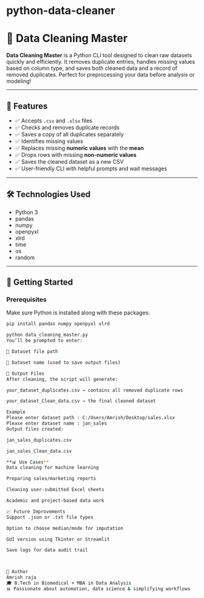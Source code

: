 # python-data-cleaner

# 🧹 Data Cleaning Master

**Data Cleaning Master** is a Python CLI tool designed to clean raw datasets quickly and efficiently. It removes duplicate entries, handles missing values based on column type, and saves both cleaned data and a record of removed duplicates. Perfect for preprocessing your data before analysis or modeling!

---

## 📌 Features

- ✅ Accepts `.csv` and `.xlsx` files
- ✅ Checks and removes duplicate records
- ✅ Saves a copy of all duplicates separately
- ✅ Identifies missing values
- ✅ Replaces missing **numeric values** with the **mean**
- ✅ Drops rows with missing **non-numeric values**
- ✅ Saves the cleaned dataset as a new CSV
- ✅ User-friendly CLI with helpful prompts and wait messages

---

## 🛠️ Technologies Used

- Python 3
- pandas
- numpy
- openpyxl
- xlrd
- time
- os
- random

---

## 🚀 Getting Started

### Prerequisites

Make sure Python is installed along with these packages:

```bash
pip install pandas numpy openpyxl xlrd

python data_cleaning_master.py
You’ll be prompted to enter:

📁 Dataset file path

📌 Dataset name (used to save output files)

📂 Output Files
After cleaning, the script will generate:

your_dataset_duplicates.csv → contains all removed duplicate rows

your_dataset_Clean_data.csv → the final cleaned dataset

Example
Please enter dataset path : C:/Users/Amrish/Desktop/sales.xlsx
Please enter dataset name : jan_sales
Output files created:

jan_sales_duplicates.csv

jan_sales_Clean_data.csv

**📊 Use Cases**
Data cleaning for machine learning

Preparing sales/marketing reports

Cleaning user-submitted Excel sheets

Academic and project-based data work

📈 Future Improvements
Support .json or .txt file types

Option to choose median/mode for imputation

GUI version using Tkinter or Streamlit

Save logs for data audit trail



🙌 Author
Amrish raja
🎓 B.Tech in Biomedical + MBA in Data Analysis
📊 Passionate about automation, data science & simplifying workflows

